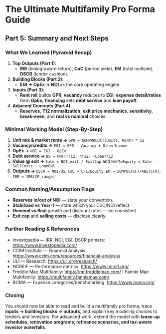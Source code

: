 
# The Ultimate Multifamily Pro Forma Guide

## Part 5: Summary and Next Steps

### What We Learned (Pyramid Recap)
1. **Top Outputs (Part 1)**:  
   - **IRR** (timing‑aware return), **CoC** (period yield), **EM** (total multiple), **DSCR** (lender cushion).  
2. **Building Blocks (Part 2)**:  
   - **EGI → OpEx → NOI** as the core operating engine.  
3. **Inputs (Part 3)**:  
   - **Rent roll** builds **GPR**; **vacancy** reduces to **EGI**; **expense detail/ratios** form **OpEx**; **financing** sets **debt service** and **loan payoff**.  
4. **Adjacent Concepts (Part 4)**:  
   - **Reserves**, **T12 normalization**, **exit price mechanics**, **sensitivity**, **break‑even**, and **real vs nominal** choices.

### Minimal Working Model (Step‑By‑Step)
1. **Unit mix & market rents →** `GPR = SUMPRODUCT(Units, Rent) * 12`  
2. **Vacancy/credits →** `EGI = GPR - Vacancy + OtherIncome`  
3. **OpEx →** `NOI = EGI - OpEx`  
4. **Debt service →** `DS = PMT(r/12, n*12, -Loan)*12`  
5. **Value @ exit →** `Sale = NOI_exit / ExitCap` and `NetToEquity = Sale - SellCosts - LoanBal`  
6. **Outputs →** `DSCR = NOI/DS`, `CoC = CF1/Equity`, `EM = SUMPOS(CF)/ABS(CF0)`, `IRR = IRR(CF_range)`

### Common Naming/Assumption Flags
- **Reserves in/out of NOI** — state your convention.  
- **Stabilized vs Year‑1** — state which your CoC/NOI reflect.  
- **Nominal vs Real** growth and discount rates — be consistent.  
- **Exit cap** and **selling costs** — disclose clearly.

### Further Reading & References
- Investopedia — IRR, NOI, EGI, DSCR primers: https://www.investopedia.com/  
- CCIM Institute — Financial Analysis: https://www.ccim.com/resources/financial-analysis/  
- ULI — Research: https://uli.org/research/  
- NCREIF — Performance metrics: https://www.ncreif.org/  
- Freddie Mac Multifamily: https://mf.freddiemac.com/ | Fannie Mae Multifamily: https://multifamily.fanniemae.com/  
- BOMA — Expense categories/benchmarking: https://www.boma.org/

### Closing
You should now be able to read and build a multifamily pro forma, trace **inputs → building blocks → outputs**, and explain key modeling choices to lenders and investors. For advanced work, extend the model with **lease‑up schedules, renovation programs, refinance scenarios, and tax‑aware investor waterfalls**.
